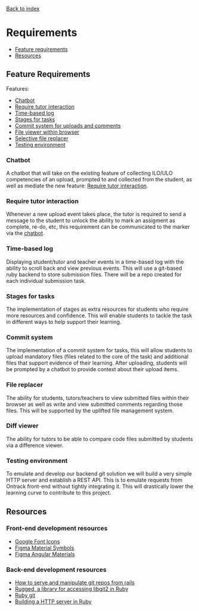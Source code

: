 [Back to index](Index.md)

# Requirements
- [Feature requirements](#feature-requirements)
- [Resources](#resources)

## Feature Requirements
Features:
- [Chatbot](#chatbot)
- [Require tutor interaction](#require-tutor-interaction)
- [Time-based log](#time-based-log)
- [Stages for tasks](#stages-for-tasks)
- [Commit system for uploads and comments](#commit-system)
- [File viewer within browser](#file-viewer)
- [Selective file replacer](#file-replacer)
- [Testing environment](#testing-environment)

### Chatbot
A chatbot that will take on the existing feature of collecting ILO/ULO competencies of an upload, prompted to and collected from the student, as well as mediate the new feature: [Require tutor interaction](#require-tutor-interation).

### Require tutor interaction
Whenever a new upload event takes place, the tutor is required to send a message to the student to unlock the ability to mark an assigment as complete, re-do, etc, this requirement can be communicated to the marker via the [chatbot](#chatbot).

### Time-based log
Displaying student/tutor and teacher events in a time-based log with the ability to scroll back and view previous events. This will use a git-based ruby backend to store submission files. There will be a repo created for each individual submission task.

### Stages for tasks
The implementation of stages as extra resources for students who require more resources and confidence. This will enable students to tackle the task in different ways to help support their learning.

### Commit system
The implementation of a commit system for tasks, this will allow students to upload mandatory files (files related to the core of the task) and additional files that support evidence of their learning. After uploading, students will be prompted by a chatbot to provide context about their upload items.

### File replacer
The ability for students, tutors/teachers to view submitted files within their browser as well as write and view submitted comments regarding those files. This will be supported by the uplifted file management system.

### Diff viewer
The ability for tutors to be able to compare code files submitted by students via a difference viewer.

### Testing environment
To emulate and develop our backend git solution we will build a very simple HTTP server and establish a REST API. This is to emulate requests from Ontrack front-end without tightly integrating it. This will drastically lower the learning curve to contribute to this project.

## Resources
### Front-end development resources
- [Google Font Icons](https://fonts.google.com/icons)
- [Figma Material Symbols](https://www.figma.com/community/plugin/1088610476491668236/Material-Symbols)
- [Figma Angular Materials](https://www.figma.com/community/file/967106164617088179)

### Back-end development resources
- [How to serve and manipulate git repos from rails](https://stackoverflow.com/questions/67791598/how-to-serve-manipulate-git-repo-from-rails)
- [Rugged, a library for accessing libgit2 in Ruby](https://github.com/libgit2/rugged)
- [Ruby git](https://github.com/ruby-git/ruby-git)
- [Building a HTTP server in Ruby](https://blog.appsignal.com/2016/11/23/ruby-magic-building-a-30-line-http-server-in-ruby.html)